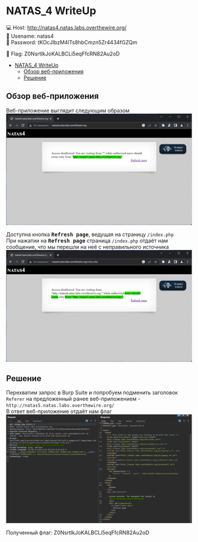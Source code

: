 # NATAS_4 WriteUp
:computer: Host: http://natas4.natas.labs.overthewire.org/  
:bust_in_silhouette: Usename: natas4  
:key: Password: tKOcJIbzM4lTs8hbCmzn5Zr4434fGZQm

:triangular_flag_on_post: Flag: Z0NsrtIkJoKALBCLi5eqFfcRN82Au2oD

- [NATAS\_4 WriteUp](#natas_4-writeup)
  - [Обзор веб-приложения](#обзор-веб-приложения)
  - [Решение](#решение)

## Обзор веб-приложения
<a name="Обзор_веб-приложения"></a> 
Веб-приложение выглядит следующим образом
![Скриншот веб-приложения](./img/natas4/natas4_0.png)

Доступна кнопка <kbd>**Refresh page**</kbd>, ведущая на страницу ``/index.php``  
При нажатии на <kbd>**Refresh page**</kbd> страница ``/index.php`` отдаёт нам сообщение, что мы перешли на неё с неправильного источника
![Скриншот веб-приложения](./img/natas4/natas4_1.png)


## Решение
<a name="Решение"></a>
Перехватим запрос в Burp Suite и попробуем подменить заголовок ``Referer`` на предложенный ранее веб-приложением - ``http://natas5.natas.labs.overthewire.org/``  
В ответ веб-приложение отдаёт нам флаг
![Получение флага](img/natas4/natas4_2.png)

Полученный флаг: Z0NsrtIkJoKALBCLi5eqFfcRN82Au2oD